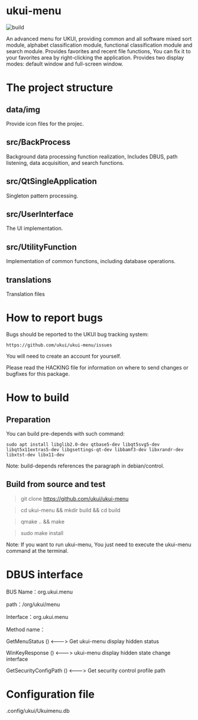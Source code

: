 # ukui-menu

![build](https://github.com/ukui/ukui-menu/workflows/Check%20build/badge.svg?branch=master)

An advanced menu for UKUI, providing common and all software mixed sort module, alphabet classification module, functional classification module and search module. Provides favorites and recent file functions, You can fix it to your favorites area by right-clicking the application. Provides two display modes: default window and full-screen window.

# The project structure

## data/img

Provide icon files for the projec.

## src/BackProcess

Background data processing function realization, Includes DBUS, path listening, data acquisition, and search functions.

## src/QtSingleApplication

Singleton pattern processing.

## src/UserInterface

The UI implementation.

## src/UtilityFunction

Implementation of common functions, including database operations.

## translations

Translation files


# How to report bugs
Bugs should be reported to the UKUI bug tracking system:

	https://github.com/ukui/ukui-menu/issues

You will need to create an account for yourself.

Please read the HACKING file for information on where to send changes or
bugfixes for this package.

# How to build

## Preparation
You can build pre-depends with such command:

`sudo apt install libglib2.0-dev qtbase5-dev libqt5svg5-dev libqt5x11extras5-dev libgsettings-qt-dev libbamf3-dev libxrandr-dev libxtst-dev libx11-dev`

Note: build-depends references the paragraph in debian/control.

## Build from source and test

> git clone https://github.com/ukui/ukui-menu

> cd ukui-menu && mkdir build && cd build

> qmake .. && make

> sudo make install

Note: If you want to run ukui-menu, You just need to execute the ukui-menu command at the terminal.

# DBUS interface

BUS Name：org.ukui.menu

path：/org/ukui/menu

Interface：org.ukui.menu

Method name：

GetMenuStatus () <--->  Get ukui-menu display hidden status

WinKeyResponse () <--->  ukui-menu display hidden state change interface

GetSecurityConfigPath ()  <--->  Get security control profile path

# Configuration file

.config/ukui/Ukuimenu.db


